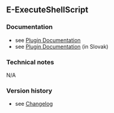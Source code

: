 E-ExecuteShellScript
----------

### Documentation

* see [Plugin Documentation](./doc/About.md)
* see [Plugin Documentation](./doc/About_sk.md) (in Slovak)

### Technical notes

N/A

### Version history

* see [Changelog](./CHANGELOG.md)
